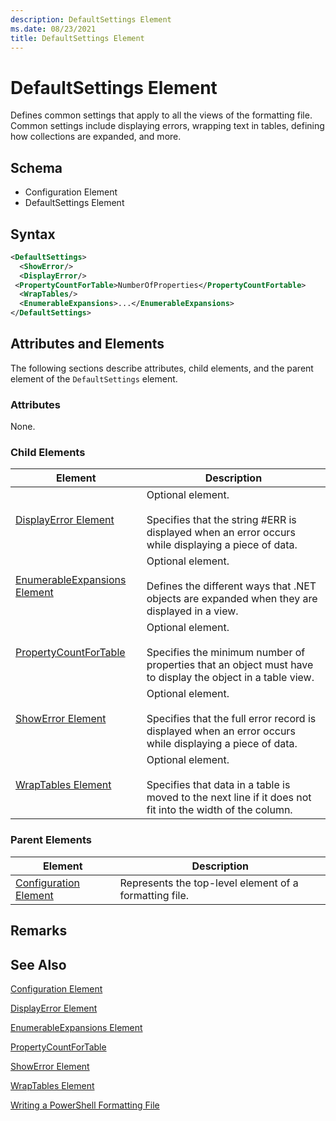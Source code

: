 ```yaml
---
description: DefaultSettings Element
ms.date: 08/23/2021
title: DefaultSettings Element
---
```

# DefaultSettings Element

Defines common settings that apply to all the views of the formatting file. Common settings include
displaying errors, wrapping text in tables, defining how collections are expanded, and more.

## Schema

- Configuration Element
- DefaultSettings Element

## Syntax

```xml
<DefaultSettings>
  <ShowError/>
  <DisplayError/>
 <PropertyCountForTable>NumberOfProperties</PropertyCountFortable>
  <WrapTables/>
  <EnumerableExpansions>...</EnumerableExpansions>
</DefaultSettings>
```

## Attributes and Elements

The following sections describe attributes, child elements, and the parent element of the
`DefaultSettings` element.

### Attributes

None.

### Child Elements

|Element|Description|
|-------------|-----------------|
|[DisplayError Element](./displayerror-element-format.md)|Optional element.<br /><br /> Specifies that the string #ERR is displayed when an error occurs while displaying a piece of data.|
|[EnumerableExpansions Element](./enumerableexpansions-element-format.md)|Optional element.<br /><br /> Defines the different ways that .NET objects are expanded when they are displayed in a view.|
|[PropertyCountForTable](./propertycountfortable-element-format.md)|Optional element.<br /><br /> Specifies the minimum number of properties that an object must have to display the object in a table view.|
|[ShowError Element](./showerror-element-format.md)|Optional element.<br /><br /> Specifies that the full error record is displayed when an error occurs while displaying a piece of data.|
|[WrapTables Element](./wraptables-element-format.md)|Optional element.<br /><br /> Specifies that data in a table is moved to the next line if it does not fit into the width of the column.|

### Parent Elements

|Element|Description|
|-------------|-----------------|
|[Configuration Element](./configuration-element-format.md)|Represents the top-level element of a formatting file.|

## Remarks

## See Also

[Configuration Element](./configuration-element-format.md)

[DisplayError Element](./displayerror-element-format.md)

[EnumerableExpansions Element](./enumerableexpansions-element-format.md)

[PropertyCountForTable](./propertycountfortable-element-format.md)

[ShowError Element](./showerror-element-format.md)

[WrapTables Element](./wraptables-element-format.md)

[Writing a PowerShell Formatting File](./writing-a-powershell-formatting-file.md)
